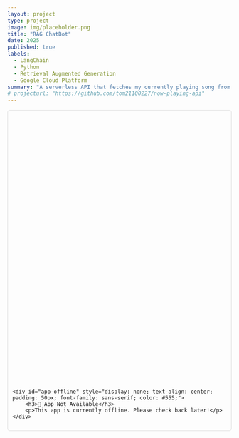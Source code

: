 ```yaml
---
layout: project
type: project
image: img/placeholder.png
title: "RAG ChatBot"
date: 2025
published: true
labels:
  - LangChain
  - Python
  - Retrieval Augmented Generation
  - Google Cloud Platform
summary: "A serverless API that fetches my currently playing song from Spotify and Apple Music, deployed with Cloudflare Workers."
# projecturl: "https://github.com/tom21100227/now-playing-api"
---
```




<div id="streamlit-container" style="border: 1px solid #ddd; border-radius: 5px; padding: 10px;">
    <div id="app-loader" style="width: 100%; height: 600px;"></div>

    <div id="app-offline" style="display: none; text-align: center; padding: 50px; font-family: sans-serif; color: #555;">
        <h3>🚧 App Not Available</h3>
        <p>This app is currently offline. Please check back later!</p>
    </div>
    
</div>

<script>
    // The static URL for your Streamlit app from ngrok
    const streamlitUrl = "https://gobbler-game-formally.ngrok-free.app";

    const loader = document.getElementById("app-loader");
    const offlineMessage = document.getElementById("app-offline");

    // Function to check if the URL is reachable
    async function checkAppStatus() {
        try {
            // We use 'no-cors' mode because we only need to know if the server responds,
            // not to read its content, which avoids CORS issues.
            const response = await fetch(streamlitUrl, { mode: 'no-cors' });
            
            // If the fetch promise resolves, the server is up.
            showIframe();

        } catch (error) {
            // A TypeError (like "Failed to fetch") indicates a network error,
            // meaning the server is down.
            console.error("App is offline:", error);
            showOfflineMessage();
        }
    }

    // Function to display the iframe
    function showIframe() {
        loader.innerHTML = `
            <iframe
                src="${streamlitUrl}"
                width="100%"
                height="600px"
                style="border:none;">
            </iframe>
        `;
        offlineMessage.style.display = 'none';
    }

    // Function to display the offline message
    function showOfflineMessage() {
        loader.style.display = 'none';
        offlineMessage.style.display = 'block';
    }

    // Run the check when the page loads
    checkAppStatus();
</script>
